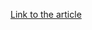 [Link to the article](https://www.trendmicro.com/en_us/research/21/c/earth-vetala---muddywater-continues-to-target-organizations-in-t.html)
